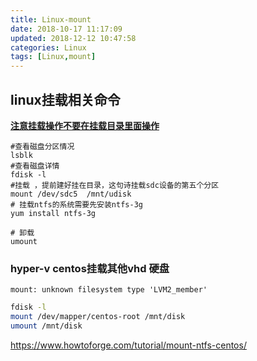 ```yaml
---
title: Linux-mount
date: 2018-10-17 11:17:09
updated: 2018-12-12 10:47:58
categories: Linux
tags: [Linux,mount]
---
```


## linux挂载相关命令

**<u>注意挂载操作不要在挂载目录里面操作</u>**

```shell
#查看磁盘分区情况
lsblk
#查看磁盘详情
fdisk -l
#挂载 ，提前建好挂在目录，这句诗挂载sdc设备的第五个分区
mount /dev/sdc5  /mnt/udisk
# 挂载ntfs的系统需要先安装ntfs-3g
yum install ntfs-3g

# 卸载
umount
```

### hyper-v  centos挂载其他vhd 硬盘

`mount: unknown filesystem type 'LVM2_member'`

```bash
fdisk -l
mount /dev/mapper/centos-root /mnt/disk
umount /mnt/disk
```





https://www.howtoforge.com/tutorial/mount-ntfs-centos/